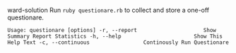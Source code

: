 ward-solution
Run `ruby questionare.rb` to collect and store a one-off questionare.

`
Usage: questionare [options]
    -r, --report                     Show Summary Report Statistics
    -h, --help                       Show This Help Text
    -c, --continuous                 Continously Run Questionare
`